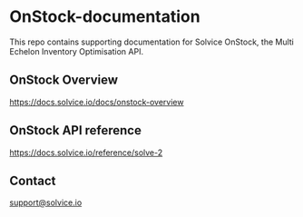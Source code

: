 # OnStock-documentation

This repo contains supporting documentation for Solvice OnStock, the Multi Echelon Inventory Optimisation API.

## OnStock Overview

https://docs.solvice.io/docs/onstock-overview

## OnStock API reference

https://docs.solvice.io/reference/solve-2

## Contact

support@solvice.io